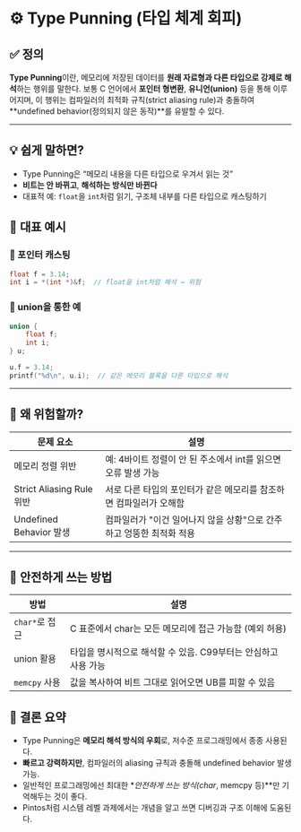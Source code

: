 # ⚙️ Type Punning (타입 체계 회피)

## ✅ 정의

**Type Punning**이란,
메모리에 저장된 데이터를 **원래 자료형과 다른 타입으로 강제로 해석**하는 행위를 말한다.
보통 C 언어에서 **포인터 형변환**, **유니언(union)** 등을 통해 이루어지며,
이 행위는 컴파일러의 최적화 규칙(strict aliasing rule)과 충돌하여 \*\*undefined behavior(정의되지 않은 동작)\*\*를 유발할 수 있다.

---

## 💡 쉽게 말하면?

* Type Punning은 “메모리 내용을 다른 타입으로 우겨서 읽는 것”
* **비트는 안 바뀌고**, **해석하는 방식만 바뀐다**
* 대표적 예: `float`을 `int`처럼 읽기, 구조체 내부를 다른 타입으로 캐스팅하기



## 🧪 대표 예시

### 🔸 포인터 캐스팅

```c
float f = 3.14;
int i = *(int *)&f;  // float을 int처럼 해석 → 위험
```

### 🔸 union을 통한 예

```c
union {
    float f;
    int i;
} u;

u.f = 3.14;
printf("%d\n", u.i);  // 같은 메모리 블록을 다른 타입으로 해석
```

---

## 🚨 왜 위험할까?

| 문제 요소                   | 설명                                      |
| ----------------------- | --------------------------------------- |
| 메모리 정렬 위반               | 예: 4바이트 정렬이 안 된 주소에서 int를 읽으면 오류 발생 가능  |
| Strict Aliasing Rule 위반 | 서로 다른 타입의 포인터가 같은 메모리를 참조하면 컴파일러가 오해함   |
| Undefined Behavior 발생   | 컴파일러가 "이건 일어나지 않을 상황"으로 간주하고 엉뚱한 최적화 적용 |

---

## 🧷 안전하게 쓰는 방법

| 방법          | 설명                                    |
| ----------- | ------------------------------------- |
| `char*`로 접근 | C 표준에서 char는 모든 메모리에 접근 가능함 (예외 허용)   |
| union 활용    | 타입을 명시적으로 해석할 수 있음. C99부터는 안심하고 사용 가능 |
| `memcpy` 사용 | 값을 복사하여 비트 그대로 읽어오면 UB를 피할 수 있음       |



## 🧾 결론 요약

* Type Punning은 **메모리 해석 방식의 우회**로, 저수준 프로그래밍에서 종종 사용된다.
* **빠르고 강력하지만**, 컴파일러의 aliasing 규칙과 충돌해 undefined behavior 발생 가능.
* 일반적인 프로그래밍에선 최대한 \**안전하게 쓰는 방식(char*, memcpy 등)\*\*만 기억해두는 것이 좋다.
* Pintos처럼 시스템 레벨 과제에서는 개념을 알고 쓰면 디버깅과 구조 이해에 도움된다.

